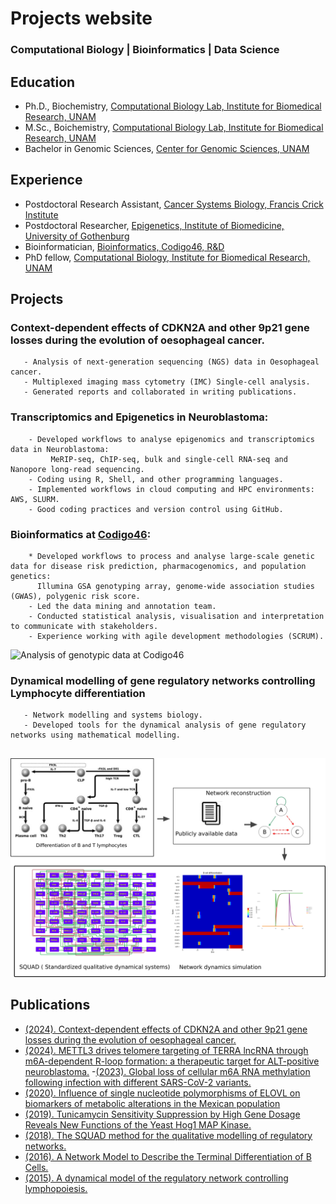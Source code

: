 # Projects website
### Computational Biology | Bioinformatics | Data Science

## Education
* Ph.D., Biochemistry, [Computational Biology Lab, Institute for Biomedical Research, UNAM](https://www.linkedin.com/in/dr-luis-mendoza)
* M.Sc., Boichemistry, [Computational Biology Lab, Institute for Biomedical Research, UNAM](https://www.linkedin.com/in/dr-luis-mendoza)
* Bachelor in Genomic Sciences, [Center for Genomic Sciences, UNAM](https://www.ccg.unam.mx/en/about/)

## Experience
* Postdoctoral Research Assistant, [Cancer Systems Biology, Francis Crick Institute](https://www.crick.ac.uk/research/labs/francesca-ciccarelli)
* Postdoctoral Researcher, [Epigenetics, Institute of Biomedicine, University of Gothenburg](https://www.gu.se/en/research/tanmoy-mondal)
* Bioinformatician, [Bioinformatics, Codigo46, R&D](http://linkedin.com/company/codigo46/)
* PhD fellow, [Computational Biology, Institute for Biomedical Research, UNAM](https://www.linkedin.com/in/dr-luis-mendoza)

## Projects
### Context-dependent effects of CDKN2A and other 9p21 gene losses during the evolution of oesophageal cancer.
```
   - Analysis of next-generation sequencing (NGS) data in Oesophageal cancer.
   - Multiplexed imaging mass cytometry (IMC) Single-cell analysis.
   - Generated reports and collaborated in writing publications.
```
### Transcriptomics and Epigenetics in Neuroblastoma:
```
    - Developed workflows to analyse epigenomics and transcriptomics data in Neuroblastoma: 
         MeRIP-seq, ChIP-seq, bulk and single-cell RNA-seq and Nanopore long-read sequencing.
    - Coding using R, Shell, and other programming languages. 
    - Implemented workflows in cloud computing and HPC environments: AWS, SLURM.
    - Good coding practices and version control using GitHub.
```

### Bioinformatics at [Codigo46](http://linkedin.com/company/codigo46/): 
```
    * Developed workflows to process and analyse large-scale genetic data for disease risk prediction, pharmacogenomics, and population genetics: 
      Illumina GSA genotyping array, genome-wide association studies (GWAS), polygenic risk score.
    - Led the data mining and annotation team.
    - Conducted statistical analysis, visualisation and interpretation to communicate with stakeholders.
    - Experience working with agile development methodologies (SCRUM).
```
![Analysis of genotypic data at Codigo46](/images/codigo46_workflow.png)

### Dynamical modelling of gene regulatory networks controlling Lymphocyte differentiation
```
   - Network modelling and systems biology. 
   - Developed tools for the dynamical analysis of gene regulatory networks using mathematical modelling.
       
```
![Dynamical modeling of gene regulatory networks controlling Lymphocyte differentiation](/images/network_workflow.png)

## Publications
- [(2024). Context-dependent effects of CDKN2A and other 9p21 gene losses during the evolution of oesophageal cancer.](https://www.biorxiv.org/content/10.1101/2024.01.24.576991v1)
- [(2024). METTL3 drives telomere targeting of TERRA lncRNA through m6A-dependent R-loop formation: a therapeutic target for ALT-positive neuroblastoma.]( https://doi.org/10.1093/nar/gkad1242)
-[(2023). Global loss of cellular m6A RNA methylation following infection with different SARS-CoV-2 variants.](https://www.genome.org/cgi/doi/10.1101/gr.276407.12)
- [(2020). Influence of single nucleotide polymorphisms of ELOVL on biomarkers of metabolic alterations in the Mexican population](https://doi.org/10.3390/nu12113389)
- [(2019). Tunicamycin Sensitivity Suppression by High Gene Dosage Reveals New Functions of the Yeast Hog1 MAP Kinase.](https://doi.org/10.3390/cells8070710)
- [(2018). The SQUAD method for the qualitative modelling of regulatory networks.](https://doi.org/10.1007/978-1-4939-8618-7_9)
- [(2016). A Network Model to Describe the Terminal Differentiation of B Cells.](https://doi.org/10.1371/journal.pcbi.1004696)
- [(2015). A dynamical model of the regulatory network controlling lymphopoiesis.](https://doi.org/10.1016/j.biosystems.2015.09.004)
